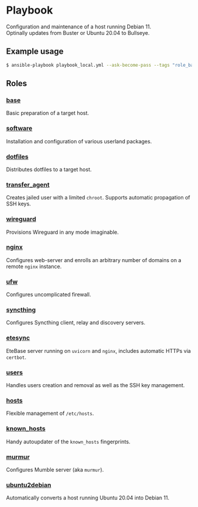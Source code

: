 # Playbook

Configuration and maintenance of a host running Debian 11.\
Optinally updates from Buster or Ubuntu 20.04 to Bullseye.

## Example usage

```sh
$ ansible-playbook playbook_local.yml --ask-become-pass --tags "role_base,role_software"
```


## Roles

### [base](/roles/base/)
Basic preparation of a target host.

### [software](/roles/software/)
Installation and configuration of various userland packages.

### [dotfiles](/roles/dotfiles/)
Distributes dotfiles to a target host.

### [transfer_agent](/roles/transfer_agent/)
Creates jailed user with a limited `chroot`. Supports automatic propagation of SSH keys.

### [wireguard](/roles/wireguard/)
Provisions Wireguard in any mode imaginable.

### [nginx](/roles/nginx/)
Configures web-server and enrolls an arbitrary number of domains on a remote `nginx` instance.

### [ufw](/roles/ufw/)
Configures uncomplicated firewall.

### [syncthing](/roles/syncthing)
Configures Syncthing client, relay and discovery servers.

### [etesync](/roles/etesync/)
EteBase server running on `uvicorn` and `nginx`, includes automatic HTTPs via `certbot`.

### [users](/roles/users/)
Handles users creation and removal as well as the SSH key management.

### [hosts](/roles/hosts)
Flexible management of `/etc/hosts`.

### [known_hosts](/roles/known_hosts)
Handy autoupdater of the `known_hosts` fingerprints.

### [murmur](/roles/murmur)
Configures Mumble server (aka `murmur`).

### [ubuntu2debian](/roles/ubuntu2debian/)
Automatically converts a host running Ubuntu 20.04 into Debian 11.
